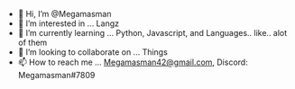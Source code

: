 - 👋 Hi, I’m @Megamasman
- 👀 I’m interested in ... Langz
- 🌱 I’m currently learning ... Python, Javascript, and Languages.. like.. alot of them
- 💞️ I’m looking to collaborate on ... Things
- 📫 How to reach me ... Megamasman42@gmail.com, Discord: Megamasman#7809

<!---
Megamasman/Megamasman is a ✨ special ✨ repository because its `README.md` (this file) appears on your GitHub profile.
You can click the Preview link to take a look at your changes.
--->
